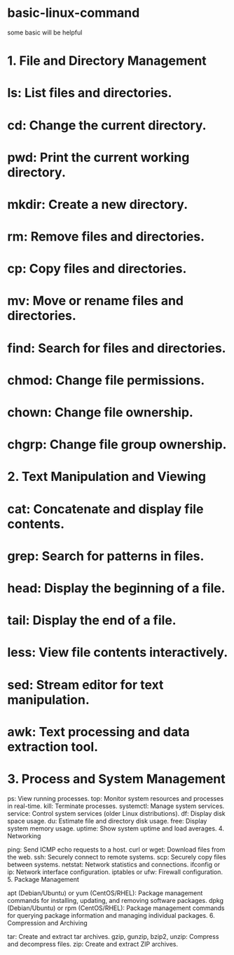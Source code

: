 # basic-linux-command
some basic will be helpful

# 1. File and Directory Management
# ls: List files and directories.
# cd: Change the current directory.
# pwd: Print the current working directory.
# mkdir: Create a new directory.
# rm: Remove files and directories.
# cp: Copy files and directories.
# mv: Move or rename files and directories.
# find: Search for files and directories.
# chmod: Change file permissions.
# chown: Change file ownership.
# chgrp: Change file group ownership.
# 2. Text Manipulation and Viewing

# cat: Concatenate and display file contents.
# grep: Search for patterns in files.
# head: Display the beginning of a file.
# tail: Display the end of a file.
# less: View file contents interactively.
# sed: Stream editor for text manipulation.
# awk: Text processing and data extraction tool.
# 3. Process and System Management

ps: View running processes.
top: Monitor system resources and processes in real-time.
kill: Terminate processes.
systemctl: Manage system services.
service: Control system services (older Linux distributions).
df: Display disk space usage.
du: Estimate file and directory disk usage.
free: Display system memory usage.
uptime: Show system uptime and load averages.
4. Networking

ping: Send ICMP echo requests to a host.
curl or wget: Download files from the web.
ssh: Securely connect to remote systems.
scp: Securely copy files between systems.
netstat: Network statistics and connections.
ifconfig or ip: Network interface configuration.
iptables or ufw: Firewall configuration.
5. Package Management

apt (Debian/Ubuntu) or yum (CentOS/RHEL): Package management commands for installing, updating, and removing software packages.
dpkg (Debian/Ubuntu) or rpm (CentOS/RHEL): Package management commands for querying package information and managing individual packages.
6. Compression and Archiving

tar: Create and extract tar archives.
gzip, gunzip, bzip2, unzip: Compress and decompress files.
zip: Create and extract ZIP archives.
